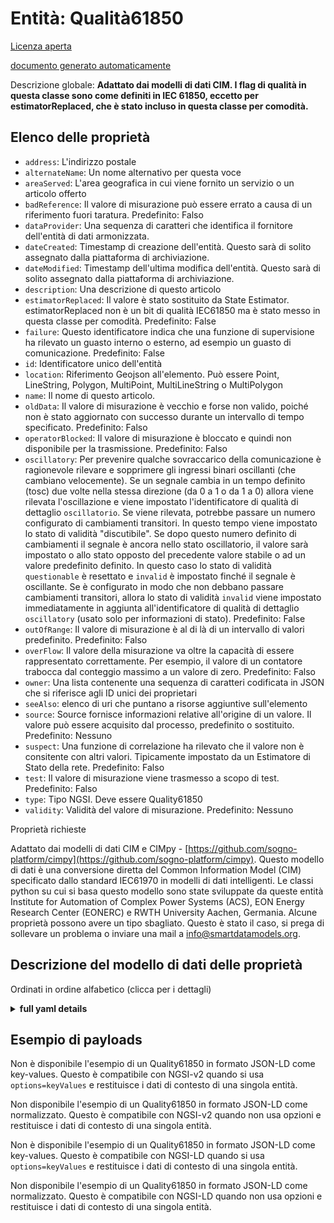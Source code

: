 Entità: Qualità61850  
====================  
[Licenza aperta](https://github.com/smart-data-models//dataModel.EnergyCIM/blob/master/Quality61850/LICENSE.md)  
[documento generato automaticamente](https://docs.google.com/presentation/d/e/2PACX-1vTs-Ng5dIAwkg91oTTUdt8ua7woBXhPnwavZ0FxgR8BsAI_Ek3C5q97Nd94HS8KhP-r_quD4H0fgyt3/pub?start=false&loop=false&delayms=3000#slide=id.gb715ace035_0_60)  
Descrizione globale: **Adattato dai modelli di dati CIM. I flag di qualità in questa classe sono come definiti in IEC 61850, eccetto per estimatorReplaced, che è stato incluso in questa classe per comodità.**  

## Elenco delle proprietà  

- `address`: L'indirizzo postale  - `alternateName`: Un nome alternativo per questa voce  - `areaServed`: L'area geografica in cui viene fornito un servizio o un articolo offerto  - `badReference`: Il valore di misurazione può essere errato a causa di un riferimento fuori taratura. Predefinito: Falso  - `dataProvider`: Una sequenza di caratteri che identifica il fornitore dell'entità di dati armonizzata.  - `dateCreated`: Timestamp di creazione dell'entità. Questo sarà di solito assegnato dalla piattaforma di archiviazione.  - `dateModified`: Timestamp dell'ultima modifica dell'entità. Questo sarà di solito assegnato dalla piattaforma di archiviazione.  - `description`: Una descrizione di questo articolo  - `estimatorReplaced`: Il valore è stato sostituito da State Estimator. estimatorReplaced non è un bit di qualità IEC61850 ma è stato messo in questa classe per comodità. Predefinito: False  - `failure`: Questo identificatore indica che una funzione di supervisione ha rilevato un guasto interno o esterno, ad esempio un guasto di comunicazione. Predefinito: False  - `id`: Identificatore unico dell'entità  - `location`: Riferimento Geojson all'elemento. Può essere Point, LineString, Polygon, MultiPoint, MultiLineString o MultiPolygon  - `name`: Il nome di questo articolo.  - `oldData`: Il valore di misurazione è vecchio e forse non valido, poiché non è stato aggiornato con successo durante un intervallo di tempo specificato. Predefinito: Falso  - `operatorBlocked`: Il valore di misurazione è bloccato e quindi non disponibile per la trasmissione. Predefinito: Falso  - `oscillatory`: Per prevenire qualche sovraccarico della comunicazione è ragionevole rilevare e sopprimere gli ingressi binari oscillanti (che cambiano velocemente). Se un segnale cambia in un tempo definito (tosc) due volte nella stessa direzione (da 0 a 1 o da 1 a 0) allora viene rilevata l'oscillazione e viene impostato l'identificatore di qualità di dettaglio `oscillatorio`. Se viene rilevata, potrebbe passare un numero configurato di cambiamenti transitori. In questo tempo viene impostato lo stato di validità "discutibile". Se dopo questo numero definito di cambiamenti il segnale è ancora nello stato oscillatorio, il valore sarà impostato o allo stato opposto del precedente valore stabile o ad un valore predefinito definito. In questo caso lo stato di validità `questionable` è resettato e `invalid` è impostato finché il segnale è oscillante. Se è configurato in modo che non debbano passare cambiamenti transitori, allora lo stato di validità `invalid` viene impostato immediatamente in aggiunta all'identificatore di qualità di dettaglio `oscillatory` (usato solo per informazioni di stato). Predefinito: False  - `outOfRange`: Il valore di misurazione è al di là di un intervallo di valori predefinito. Predefinito: Falso  - `overFlow`: Il valore della misurazione va oltre la capacità di essere rappresentato correttamente. Per esempio, il valore di un contatore trabocca dal conteggio massimo a un valore di zero. Predefinito: Falso  - `owner`: Una lista contenente una sequenza di caratteri codificata in JSON che si riferisce agli ID unici dei proprietari  - `seeAlso`: elenco di uri che puntano a risorse aggiuntive sull'elemento  - `source`: Source fornisce informazioni relative all'origine di un valore. Il valore può essere acquisito dal processo, predefinito o sostituito. Predefinito: Nessuno  - `suspect`: Una funzione di correlazione ha rilevato che il valore non è consitente con altri valori. Tipicamente impostato da un Estimatore di Stato della rete. Predefinito: Falso  - `test`: Il valore di misurazione viene trasmesso a scopo di test. Predefinito: Falso  - `type`: Tipo NGSI. Deve essere Quality61850  - `validity`: Validità del valore di misurazione. Predefinito: Nessuno    
Proprietà richieste  
Adattato dai modelli di dati CIM e CIMpy - [https://github.com/sogno-platform/cimpy](https://github.com/sogno-platform/cimpy). Questo modello di dati è una conversione diretta del Common Information Model (CIM) specificato dallo standard IEC61970 in modelli di dati intelligenti. Le classi python su cui si basa questo modello sono state sviluppate da queste entità Institute for Automation of Complex Power Systems (ACS), EON Energy Research Center (EONERC) e RWTH University Aachen, Germania. Alcune proprietà possono avere un tipo sbagliato. Questo è stato il caso, si prega di sollevare un problema o inviare una mail a info@smartdatamodels.org.  
## Descrizione del modello di dati delle proprietà  
Ordinati in ordine alfabetico (clicca per i dettagli)  
<details><summary><strong>full yaml details</strong></summary>    
```yaml  
Quality61850:    
  description: 'Adapted from CIM data models. Quality flags in this class are as defined in IEC 61850, except for estimatorReplaced, which has been included in this class for convenience.'    
  properties:    
    address:    
      description: 'The mailing address'    
      properties:    
        addressCountry:    
          description: 'Property. The country. For example, Spain. Model:''https://schema.org/addressCountry'''    
          type: string    
        addressLocality:    
          description: 'Property. The locality in which the street address is, and which is in the region. Model:''https://schema.org/addressLocality'''    
          type: string    
        addressRegion:    
          description: 'Property. The region in which the locality is, and which is in the country. Model:''https://schema.org/addressRegion'''    
          type: string    
        postOfficeBoxNumber:    
          description: 'Property. The post office box number for PO box addresses. For example, 03578. Model:''https://schema.org/postOfficeBoxNumber'''    
          type: string    
        postalCode:    
          description: 'Property. The postal code. For example, 24004. Model:''https://schema.org/https://schema.org/postalCode'''    
          type: string    
        streetAddress:    
          description: 'Property. The street address. Model:''https://schema.org/streetAddress'''    
          type: string    
      type: object    
      x-ngsi:    
        model: https://schema.org/address    
        type: Property    
    alternateName:    
      description: 'An alternative name for this item'    
      type: string    
      x-ngsi:    
        type: Property    
    areaServed:    
      description: 'The geographic area where a service or offered item is provided'    
      type: string    
      x-ngsi:    
        model: https://schema.org/Text    
        type: Property    
    badReference:    
      description: 'Measurement value may be incorrect due to a reference being out of calibration. Default: False'    
      type: number    
      x-ngsi:    
        model: https://schema.org/Number    
        type: Property    
    dataProvider:    
      description: 'A sequence of characters identifying the provider of the harmonised data entity.'    
      type: string    
      x-ngsi:    
        type: Property    
    dateCreated:    
      description: 'Entity creation timestamp. This will usually be allocated by the storage platform.'    
      format: date-time    
      type: string    
      x-ngsi:    
        type: Property    
    dateModified:    
      description: 'Timestamp of the last modification of the entity. This will usually be allocated by the storage platform.'    
      format: date-time    
      type: string    
      x-ngsi:    
        type: Property    
    description:    
      description: 'A description of this item'    
      type: string    
      x-ngsi:    
        type: Property    
    estimatorReplaced:    
      description: 'Value has been replaced by State Estimator. estimatorReplaced is not an IEC61850 quality bit but has been put in this class for convenience. Default: False'    
      type: number    
      x-ngsi:    
        model: https://schema.org/Number    
        type: Property    
    failure:    
      description: 'This identifier indicates that a supervision function has detected an internal or external failure, e.g. communication failure. Default: False'    
      type: number    
      x-ngsi:    
        model: https://schema.org/Number    
        type: Property    
    id:    
      anyOf: &quality61850_-_properties_-_owner_-_items_-_anyof    
        - description: 'Property. Identifier format of any NGSI entity'    
          maxLength: 256    
          minLength: 1    
          pattern: ^[\w\-\.\{\}\$\+\*\[\]`|~^@!,:\\]+$    
          type: string    
        - description: 'Property. Identifier format of any NGSI entity'    
          format: uri    
          type: string    
      description: 'Unique identifier of the entity'    
      x-ngsi:    
        type: Property    
    location:    
      description: 'Geojson reference to the item. It can be Point, LineString, Polygon, MultiPoint, MultiLineString or MultiPolygon'    
      oneOf:    
        - description: 'Geoproperty. Geojson reference to the item. Point'    
          properties:    
            bbox:    
              items:    
                type: number    
              minItems: 4    
              type: array    
            coordinates:    
              items:    
                type: number    
              minItems: 2    
              type: array    
            type:    
              enum:    
                - Point    
              type: string    
          required:    
            - type    
            - coordinates    
          title: 'GeoJSON Point'    
          type: object    
        - description: 'Geoproperty. Geojson reference to the item. LineString'    
          properties:    
            bbox:    
              items:    
                type: number    
              minItems: 4    
              type: array    
            coordinates:    
              items:    
                items:    
                  type: number    
                minItems: 2    
                type: array    
              minItems: 2    
              type: array    
            type:    
              enum:    
                - LineString    
              type: string    
          required:    
            - type    
            - coordinates    
          title: 'GeoJSON LineString'    
          type: object    
        - description: 'Geoproperty. Geojson reference to the item. Polygon'    
          properties:    
            bbox:    
              items:    
                type: number    
              minItems: 4    
              type: array    
            coordinates:    
              items:    
                items:    
                  items:    
                    type: number    
                  minItems: 2    
                  type: array    
                minItems: 4    
                type: array    
              type: array    
            type:    
              enum:    
                - Polygon    
              type: string    
          required:    
            - type    
            - coordinates    
          title: 'GeoJSON Polygon'    
          type: object    
        - description: 'Geoproperty. Geojson reference to the item. MultiPoint'    
          properties:    
            bbox:    
              items:    
                type: number    
              minItems: 4    
              type: array    
            coordinates:    
              items:    
                items:    
                  type: number    
                minItems: 2    
                type: array    
              type: array    
            type:    
              enum:    
                - MultiPoint    
              type: string    
          required:    
            - type    
            - coordinates    
          title: 'GeoJSON MultiPoint'    
          type: object    
        - description: 'Geoproperty. Geojson reference to the item. MultiLineString'    
          properties:    
            bbox:    
              items:    
                type: number    
              minItems: 4    
              type: array    
            coordinates:    
              items:    
                items:    
                  items:    
                    type: number    
                  minItems: 2    
                  type: array    
                minItems: 2    
                type: array    
              type: array    
            type:    
              enum:    
                - MultiLineString    
              type: string    
          required:    
            - type    
            - coordinates    
          title: 'GeoJSON MultiLineString'    
          type: object    
        - description: 'Geoproperty. Geojson reference to the item. MultiLineString'    
          properties:    
            bbox:    
              items:    
                type: number    
              minItems: 4    
              type: array    
            coordinates:    
              items:    
                items:    
                  items:    
                    items:    
                      type: number    
                    minItems: 2    
                    type: array    
                  minItems: 4    
                  type: array    
                type: array    
              type: array    
            type:    
              enum:    
                - MultiPolygon    
              type: string    
          required:    
            - type    
            - coordinates    
          title: 'GeoJSON MultiPolygon'    
          type: object    
      x-ngsi:    
        type: Geoproperty    
    name:    
      description: 'The name of this item.'    
      type: string    
      x-ngsi:    
        type: Property    
    oldData:    
      description: 'Measurement value is old and possibly invalid, as it has not been successfully updated during a specified time interval. Default: False'    
      type: number    
      x-ngsi:    
        model: https://schema.org/Number    
        type: Property    
    operatorBlocked:    
      description: 'Measurement value is blocked and hence unavailable for transmission. Default: False'    
      type: number    
      x-ngsi:    
        model: https://schema.org/Number    
        type: Property    
    oscillatory:    
      description: 'To prevent some overload of the communication it is sensible to detect and suppress oscillating (fast changing) binary inputs. If a signal changes in a defined time (tosc) twice in the same direction (from 0 to 1 or from 1 to 0) then oscillation is detected and the detail quality identifier `oscillatory` is set. If it is detected a configured numbers of transient changes could be passed by. In this time the validity status `questionable` is set. If after this defined numbers of changes the signal is still in the oscillating state the value shall be set either to the opposite state of the previous stable value or to a defined default value. In this case the validity status `questionable` is reset and `invalid` is set as long as the signal is oscillating. If it is configured such that no transient changes should be passed by then the validity status `invalid` is set immediately in addition to the detail quality identifier `oscillatory` (used for status information only). Default: False'    
      type: number    
      x-ngsi:    
        model: https://schema.org/Number    
        type: Property    
    outOfRange:    
      description: 'Measurement value is beyond a predefined range of value. Default: False'    
      type: number    
      x-ngsi:    
        model: https://schema.org/Number    
        type: Property    
    overFlow:    
      description: 'Measurement value is beyond the capability of being  represented properly. For example, a counter value overflows from maximum count back to a value of zero. Default: False'    
      type: number    
      x-ngsi:    
        model: https://schema.org/Number    
        type: Property    
    owner:    
      description: 'A List containing a JSON encoded sequence of characters referencing the unique Ids of the owner(s)'    
      items:    
        anyOf: *quality61850_-_properties_-_owner_-_items_-_anyof    
        description: 'Property. Unique identifier of the entity'    
      type: array    
      x-ngsi:    
        type: Property    
    seeAlso:    
      description: 'list of uri pointing to additional resources about the item'    
      oneOf:    
        - items:    
            format: uri    
            type: string    
          minItems: 1    
          type: array    
        - format: uri    
          type: string    
      x-ngsi:    
        type: Property    
    source:    
      description: 'Source gives information related to the origin of a value. The value may be acquired from the process, defaulted or substituted. Default: None'    
      type: number    
      x-ngsi:    
        model: https://schema.org/Number    
        type: Property    
    suspect:    
      description: 'A correlation function has detected that the value is not consitent with other values. Typically set by a network State Estimator. Default: False'    
      type: number    
      x-ngsi:    
        model: https://schema.org/Number    
        type: Property    
    test:    
      description: 'Measurement value is transmitted for test purposes. Default: False'    
      type: number    
      x-ngsi:    
        model: https://schema.org/Number    
        type: Property    
    type:    
      description: 'NGSI type. It has to be Quality61850'    
      enum:    
        - Quality61850    
      type: string    
      x-ngsi:    
        type: Property    
    validity:    
      description: 'Validity of the measurement value. Default: None'    
      type: number    
      x-ngsi:    
        model: https://schema.org/Number    
        type: Property    
  required: []    
  type: object    
  x-derived-from: ""    
  x-disclaimer: 'Redistribution and use in source and binary forms, with or without modification, are permitted  provided that the license conditions are met. Copyleft (c) 2021 Contributors to Smart Data Models Program'    
  x-license-url: https://github.com/smart-data-models/dataModel.EnergyCIM/blob/master/Quality61850/LICENSE.md    
  x-model-schema: https://smart-data-models.github.io/dataModels.CIMEnergyClasses/Quality61850/schema.json    
  x-model-tags: ""    
  x-version: 0.0.1    
```  
</details>    
## Esempio di payloads  
Non è disponibile l'esempio di un Quality61850 in formato JSON-LD come key-values. Questo è compatibile con NGSI-v2 quando si usa `options=keyValues` e restituisce i dati di contesto di una singola entità.  
Non disponibile l'esempio di un Quality61850 in formato JSON-LD come normalizzato. Questo è compatibile con NGSI-v2 quando non usa opzioni e restituisce i dati di contesto di una singola entità.  
Non è disponibile l'esempio di un Quality61850 in formato JSON-LD come key-values. Questo è compatibile con NGSI-LD quando si usa `options=keyValues` e restituisce i dati di contesto di una singola entità.  
Non disponibile l'esempio di un Quality61850 in formato JSON-LD come normalizzato. Questo è compatibile con NGSI-LD quando non usa opzioni e restituisce i dati di contesto di una singola entità.  
